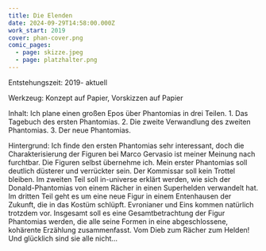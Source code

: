 ```yaml
---
title: Die Elenden
date: 2024-09-29T14:58:00.000Z
work_start: 2019
cover: phan-cover.png
comic_pages:
  - page: skizze.jpeg
  - page: platzhalter.png
---
```



Entstehungszeit: 2019- aktuell

Werkzeug: Konzept auf Papier, Vorskizzen auf Papier

Inhalt: Ich plane einen großen Epos über Phantomias in drei Teilen. 1. Das Tagebuch des ersten Phantomias. 2. Die zweite Verwandlung des zweiten Phantomias. 3. Der neue Phantomias.

Hintergrund: Ich finde den ersten Phantomias sehr interessant, doch die Charakterisierung der Figuren bei Marco Gervasio ist meiner Meinung nach furchtbar. Die Figuren selbst übernehme ich. Mein erster Phantomias soll deutlich düsterer und verrückter sein. Der Kommissar soll kein Trottel bleiben. Im zweiten Teil soll in-universe erklärt werden, wie sich der Donald-Phantomias von einem Rächer in einen Superhelden verwandelt hat. Im dritten Teil geht es um eine neue Figur in einem Entenhausen der Zukunft, die in das Kostüm schlüpft. Evronianer und Eins kommen natürlich trotzdem vor. Insgesamt soll es eine Gesamtbetrachtung der Figur Phantomias werden, die alle seine Formen in eine abgeschlossene, kohärente Erzählung zusammenfasst. Vom Dieb zum Rächer zum Helden! Und glücklich sind sie alle nicht…
